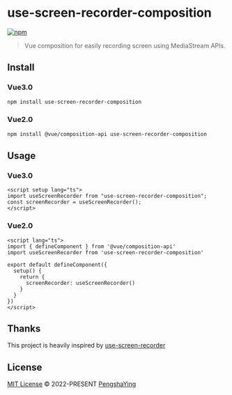 # use-screen-recorder-composition


<a href='https://www.npmjs.com/package/use-screen-recorder-composition'><img src='https://img.shields.io/npm/v/use-screen-recorder-composition?color=42b883' alt='npm'></a>

> Vue composition for easily recording screen using MediaStream APIs.

## Install

### Vue3.0

```bash
npm install use-screen-recorder-composition
```

### Vue2.0

```bash
npm install @vue/composition-api use-screen-recorder-composition
```

## Usage

### Vue3.0

```vue
<script setup lang="ts">
import useScreenRecorder from "use-screen-recorder-composition";
const screenRecorder = useScreenRecorder();
</script>
```

### Vue2.0

```vue
<script lang="ts">
import { defineComponent } from '@vue/composition-api'
import useScreenRecorder from 'use-screen-recorder-composition'

export default defineComponent({
  setup() {
    return {
      screenRecorder: useScreenRecorder()
    }
  }
})
</script>
```

## Thanks

This project is heavily inspired by [use-screen-recorder](https://github.com/ishan-chhabra/use-screen-recorder)

## License

[MIT License](https://github.com/yingpengsha/use-screen-recorder-composition/blob/main/LICENSE) &copy; 2022-PRESENT [PengshaYing](https://github.com/yingpengsha)
